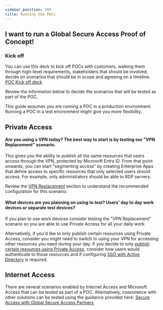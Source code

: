 ```yaml
---
sidebar_position: 200
title: Running GSA POCs
---
```


## I want to run a Global Secure Access Proof of Concept!



### Kick off
You can use this deck to kick off POCs with customers, walking them through high-level requirements, stakeholders that should be involved, decide on scenarios that should be in scope and agreeing on a timeline.\
[POC Kick off deck](https://github.com/microsoft/GlobalSecureAccess/blob/main/website/content/Security%20Service%20Edge%20-%20PoC%20Kickoff.pptx)


Review the information below to decide the scenarios that will be tested as part of the POC.

This guide assumes you are running a POC in a production environment. Running a POC in a test environment might give you more flexibility.

## Private Access
#### Are you using a VPN today? The best way to start is by testing our "VPN Replacement" scenario.
This gives you the ability to publish all the same resources that users access through the VPN, protected by Microsoft Entra ID.
From that point onwards, you can start "segmenting access" by creating Enterprise Apps that define access to specific resources that only selected users should access. For example, only administrators should be able to RDP servers.

Review the [VPN Replacement](./Entra%20Private%20Access/VPNReplacement.md) section to understand the recommended configuration for this scenario.

#### What devices are you planning on using to test? Users' day to day work devices or separate test devices?
If you plan to use work devices consider testing the "VPN Replacement" scenario so you are able to use Private Access for all your daily work.

Alternatively, if you'd like to only publish certain resources using Private Access, consider you might need to switch to using your VPN for accessing other resources you need during your day.
If you decide to only [publish certain resources using Private Access](./Entra%20Private%20Access/per-appAccess.md), consider how users would authenticate to those resources and if configuring [SSO with Active Directory](./Entra%20Private%20Access/OnPremSSO.md) is required.

## Internet Access

There are several scenarios enabled by Internet Access and Microsoft Access that can be tested as part of a POC.
Alternatively, coexistence with other solutions can be tested using the guidance provided here: [Secure Access with Global Secure Access Partners](https://learn.microsoft.com/entra/global-secure-access/concept-cisco-coexistence)